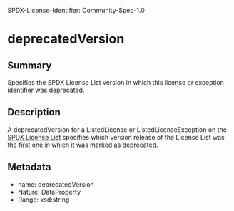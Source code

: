 SPDX-License-Identifier: Community-Spec-1.0

# deprecatedVersion

## Summary

Specifies the SPDX License List version in which this license or exception
identifier was deprecated.

## Description

A deprecatedVersion for a ListedLicense or ListedLicenseException on the
[SPDX License List](https://spdx.org/licenses/)
specifies which version release of the License List was the first
one in which it was marked as deprecated.

## Metadata

- name: deprecatedVersion
- Nature: DataProperty
- Range: xsd:string
